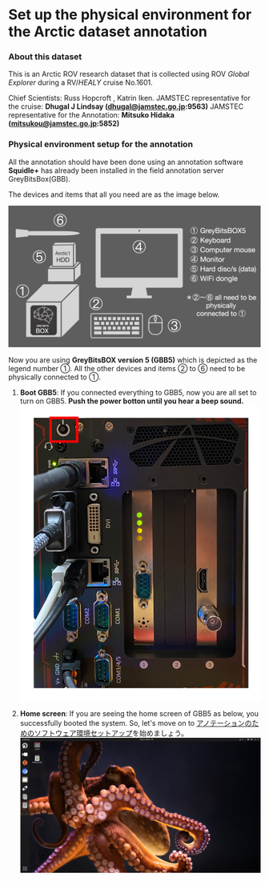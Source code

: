# Set up the physical environment for the Arctic dataset annotation 

### About this dataset
This is an Arctic ROV research dataset that is collected using ROV *Global Explorer* during a RV/*HEALY* cruise No.1601.

Chief Scientists: Russ Hopcroft , Katrin Iken.
JAMSTEC representative for the cruise: **Dhugal J Lindsay  (dhugal@jamstec.go.jp:9563)**
JAMSTEC representative for the Annotation: **Mitsuko Hidaka (mitsukou@jamstec.go.jp:5852)**

### Physical environment setup for the annotation

All the annotation should have been done using an annotation software **Squidle+** has already been installed in the field annotation server GreyBitsBox(GBB). 

The devices and items that all you need are as the image below.

![GBB5 device and items](../images/1_GBB5_setup_en.png)

Now you are using **GreyBitsBOX version 5 (GBB5)** which is depicted as the legend number ①. All the other devices and items ② to ⑥ need to be physically connected to ①.

1. **Boot GBB5**: 
  If you connected everything to GBB5, now you are all set to turn on GBB5. **Push the power botton until you hear a beep sound.**
  ![Powe botton](../images/2_power_botton.png)

1. **Home screen**: 
   If you are seeing the home screen of GBB5 as below, you successfully booted the system.
   So, let's move on to [アノテーションのためのソフトウェア環境セットアップ](../annotation/setup_annotation_software_environment_en.md)を始めましょう。
  ![Home screen](../images/3_home_screen.png)



